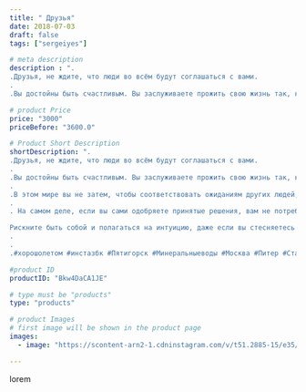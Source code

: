 ```yaml
---
title: " Друзья"
date: 2018-07-03
draft: false
tags: ["sergeiyes"]

# meta description
description : ".
.Друзья, не ждите, что люди во всём будут соглашаться с вами.
.
.Вы достойны быть счастливым. Вы заслуживаете прожить свою жизнь так, как мечтаете. Поэтому не"

# product Price
price: "3000"
priceBefore: "3600.0"

# Product Short Description
shortDescription: ".
.Друзья, не ждите, что люди во всём будут соглашаться с вами.
.
.Вы достойны быть счастливым. Вы заслуживаете прожить свою жизнь так, как мечтаете. Поэтому не позволяйте чьим//-то мнениям сбивать вас с верного пути.
.
.В этом мире вы не затем, чтобы соответствовать ожиданиям других людей, так же как и другие люди живут не затем, чтобы полностью оправдывать ваши ожидания.
.
. На самом деле, если вы сами одобряете принятые решения, вам не потребуется одобрение кого бы то ни было.

Рискните быть собой и полагаться на интуицию, даже если вы стесняетесь или боитесь. Не сравнивайте себя с другими и не завидуйте их успеху.
.
.
.#хорошолeтом #инстазбк #Пятигорск #Минеральныеводы #Москва #Питер #Ставрополь #Сочи #Симферополь #Севастополь #СКФО #УФО #Анапа #Краснодар #Екатеринбург #Челябинск #Ессентуки #Железноводск #Кисловодск #бизнес #Ростовнадону #gruppazahvata #Нижнийновгород #sergeystar #nl_int #biznes #бизнесидея  #Волгоград #churslabs"

#product ID
productID: "Bkw4DaCA1JE"

# type must be "products"
type: "products"

# product Images
# first image will be shown in the product page
images:
  - image: "https://scontent-arn2-1.cdninstagram.com/v/t51.2885-15/e35/36033348_269090403670366_3026687440883548160_n.jpg?tp=1&_nc_ht=scontent-arn2-1.cdninstagram.com&_nc_cat=110&_nc_ohc=mc7ob2WUlr8AX9s9Ftb&ccb=7-4&oh=3f5643d132ff0fc7efb789d34ffd928f&oe=60861764&_nc_sid=86f79a&ig_cache_key=MTgxNTE5NzE3NDU0NDQyMTQ0NA%3D%3D.2-ccb7-4"

---
```

lorem
